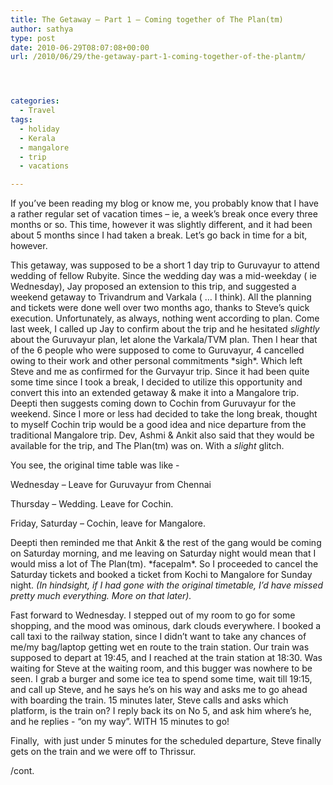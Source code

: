 ```yaml
---
title: The Getaway – Part 1 – Coming together of The Plan(tm)
author: sathya
type: post
date: 2010-06-29T08:07:08+00:00
url: /2010/06/29/the-getaway-part-1-coming-together-of-the-plantm/




categories:
  - Travel
tags:
  - holiday
  - Kerala
  - mangalore
  - trip
  - vacations

---
```

If you’ve been reading my blog or know me, you probably know that I have a rather regular set of vacation times – ie, a week’s break once every three months or so. This time, however it was slightly different, and it had been about 5 months since I had taken a break. Let’s go back in time for a bit, however.

<!--more-->

This getaway, was supposed to be a short 1 day trip to Guruvayur to attend wedding of fellow Rubyite. Since the wedding day was a mid-weekday ( ie Wednesday), Jay proposed an extension to this trip, and suggested a weekend getaway to Trivandrum and Varkala ( … I think). All the planning and tickets were done well over two months ago, thanks to Steve’s quick execution. Unfortunately, as always, nothing went according to plan. Come last week, I called up Jay to confirm about the trip and he hesitated _slightly_ about the Guruvayur plan, let alone the Varkala/TVM plan. Then I hear that of the 6 people who were supposed to come to Guruvayur, 4 cancelled owing to their work and other personal commitments \*sigh\*. Which left Steve and me as confirmed for the Gurvayur trip. Since it had been quite some time since I took a break, I decided to utilize this opportunity and convert this into an extended getaway & make it into a Mangalore trip. Deepti then suggests coming down to Cochin from Guruvayur for the weekend. Since I more or less had decided to take the long break, thought to myself Cochin trip would be a good idea and nice departure from the traditional Mangalore trip. Dev, Ashmi & Ankit also said that they would be available for the trip, and The Plan(tm) was on. With a _slight_ glitch.

You see, the original time table was like - 

Wednesday – Leave for Guruvayur from Chennai

Thursday – Wedding. Leave for Cochin.

Friday, Saturday – Cochin, leave for Mangalore. 

Deepti then reminded me that Ankit & the rest of the gang would be coming on Saturday morning, and me leaving on Saturday night would mean that I would miss a lot of The Plan(tm). \*facepalm\*. So I proceeded to cancel the Saturday tickets and booked a ticket from Kochi to Mangalore for Sunday night. _(In hindsight, if I had gone with the original timetable, I’d have missed pretty much everything. More on that later)._

Fast forward to Wednesday. I stepped out of my room to go for some shopping, and the mood was ominous, dark clouds everywhere. I booked a call taxi to the railway station, since I didn’t want to take any chances of me/my bag/laptop getting wet en route to the train station. Our train was supposed to depart at 19:45, and I reached at the train station at 18:30. Was waiting for Steve at the waiting room, and this bugger was nowhere to be seen. I grab a burger and some ice tea to spend some time, wait till 19:15, and call up Steve, and he says he’s on his way and asks me to go ahead with boarding the train. 15 minutes later, Steve calls and asks which platform, is the train on? I reply back its on No 5, and ask him where’s he, and he replies - “on my way”. WITH 15 minutes to go! 

Finally,&#160; with just under 5 minutes for the scheduled departure, Steve finally gets on the train and we were off to Thrissur.

/cont.
